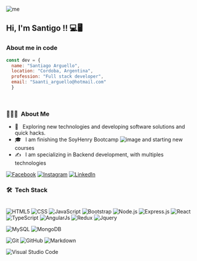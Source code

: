 ![me](https://user-images.githubusercontent.com/106771179/215600934-430bb0e8-37b0-482f-91ae-7f8cb2086cca.jpg)

<h2> Hi, I'm Santigo !! 💻🖥 </h2>


### About me in code
```js
const dev = {
  name: "Santiago Arguello",
  location: "Cordoba, Argentina",
  profession: "Full stack developer",
  email: "Saanti_arguello@hotmail.com"
  }

```
<br/>
<h3> 👨🏻‍💻 &nbsp;About Me </h3>

- 🤔 &nbsp; Exploring new technologies and developing software solutions and quick hacks.
- 🎓 &nbsp; I am finishing the SoyHenry Bootcamp ![image](https://user-images.githubusercontent.com/106771179/215268641-613e5beb-81a7-476f-8351-502518f11ab9.png)
  and starting new courses
- ✍️ &nbsp; I am specializing in Backend development, with multiples technologies



[![Facebook](https://img.shields.io/badge/Facebook-%231877F2.svg?logo=Facebook&logoColor=white)](https://www.facebook.com/saanti.arguello) [![Instagram](https://img.shields.io/badge/Instagram-%23E4405F.svg?logo=Instagram&logoColor=white)](https://www.instagram.com/saanti_arguello/) [![LinkedIn](https://img.shields.io/badge/LinkedIn-%230077B5.svg?logo=linkedin&logoColor=white)](https://www.linkedin.com/in/santiago-arguello-00b996263/) 
<br/>

<h3> 🛠 &nbsp;Tech Stack</h3>



 <br/>![HTML5](https://img.shields.io/badge/HTML5-E34F26?style=for-the-badge&logo=html5&logoColor=white)
  ![CSS](https://img.shields.io/badge/CSS-239120?&style=for-the-badge&logo=css3&logoColor=white)
  ![JavaScript](https://img.shields.io/badge/JavaScript-323330?style=for-the-badge&logo=javascript&logoColor=F7DF1E)
  ![Bootstrap](https://img.shields.io/badge/Bootstrap-563D7C?style=for-the-badge&logo=bootstrap&logoColor=white)
  ![Node.js](https://img.shields.io/badge/Node.js-43853D?style=for-the-badge&logo=node.js&logoColor=white)
  ![Express.js](https://img.shields.io/badge/Express.js-404D59?style=for-the-badge)
  ![React](https://img.shields.io/badge/React-20232A?style=for-the-badge&logo=react&logoColor=61DAFB)
  ![TypeScript](https://img.shields.io/badge/TypeScript-007ACC?style=for-the-badge&logo=typescript&logoColor=white)
  ![AngularJs](https://img.shields.io/badge/AngularJS-E23237?style=for-the-badge&logo=angularjs&logoColor=white)
  ![Redux](https://img.shields.io/badge/Redux-593D88?style=for-the-badge&logo=redux&logoColor=white)
  ![Jquery](https://img.shields.io/badge/jQuery-0769AD?style=for-the-badge&logo=jquery&logoColor=white)
  

  ![MySQL](https://img.shields.io/badge/MySQL-005C84?style=for-the-badge&logo=mysql&logoColor=white)
  ![MongoDB](https://img.shields.io/badge/MongoDB-4EA94B?style=for-the-badge&logo=mongodb&logoColor=white)
  

  ![Git](https://img.shields.io/badge/GIT-E44C30?style=for-the-badge&logo=git&logoColor=white)
  ![GitHub](https://img.shields.io/badge/GitHub-100000?style=for-the-badge&logo=github&logoColor=white)
  ![Markdown](https://img.shields.io/badge/Markdown-000000?style=for-the-badge&logo=markdown&logoColor=white)
  

  ![Visual Studio Code](https://img.shields.io/badge/Visual_Studio-5C2D91?style=for-the-badge&logo=visual%20studio&logoColor=white)
  



